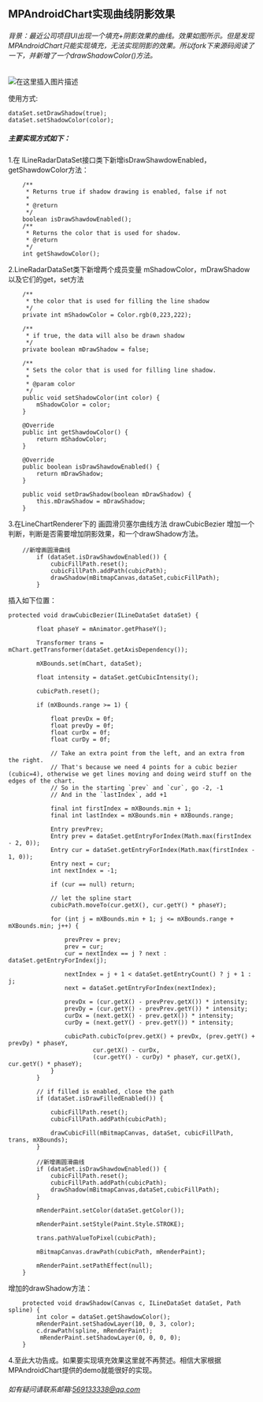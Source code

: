 ﻿## MPAndroidChart实现曲线阴影效果
###### 背景：最近公司项目UI出现一个填充+阴影效果的曲线。效果如图所示。但是发现MPAndroidChart只能实现填充，无法实现阴影的效果。所以fork下来源码阅读了一下，并新增了一个drawShadowColor()方法。

![在这里插入图片描述](https://img-blog.csdnimg.cn/20190506095410626.png?x-oss-process=image/watermark,type_ZmFuZ3poZW5naGVpdGk,shadow_10,text_aHR0cHM6Ly9ibG9nLmNzZG4ubmV0L1N0cmFtQ2hlbg==,size_16,color_FFFFFF,t_70)

 使用方式:

```
dataSet.setDrawShadow(true);
dataSet.setShadowColor(color);
```

##### 主要实现方式如下：
1.在 ILineRadarDataSet接口类下新增isDrawShawdowEnabled，getShawdowColor方法：
```
    /**
     * Returns true if shadow drawing is enabled, false if not
     *
     * @return
     */
    boolean isDrawShawdowEnabled();
    /**
     * Returns the color that is used for shadow.
     * @return
     */
    int getShawdowColor();
```
2.LineRadarDataSet类下新增两个成员变量 mShadowColor，mDrawShadow以及它们的get，set方法

```
    /**
     * the color that is used for filling the line shadow
     */
    private int mShadowColor = Color.rgb(0,223,222);
    
  	/**
     * if true, the data will also be drawn shadow
     */
    private boolean mDrawShadow = false;

```

```
    /**
     * Sets the color that is used for filling line shadow.
     *
     * @param color
     */
    public void setShadowColor(int color) {
        mShadowColor = color;
    }

    @Override
    public int getShawdowColor() {
        return mShadowColor;
    }
    
    @Override
    public boolean isDrawShawdowEnabled() {
        return mDrawShadow;
    }

    public void setDrawShadow(boolean mDrawShadow) {
        this.mDrawShadow = mDrawShadow;
    }
```
3.在LineChartRenderer下的 画圆滑贝塞尔曲线方法 drawCubicBezier 增加一个判断，判断是否需要增加阴影效果，和一个drawShadow方法。

```
	//新增画圆滑曲线
        if (dataSet.isDrawShawdowEnabled()) {
            cubicFillPath.reset();
            cubicFillPath.addPath(cubicPath);
            drawShadow(mBitmapCanvas,dataSet,cubicFillPath);
        }

```

插入如下位置：
```
protected void drawCubicBezier(ILineDataSet dataSet) {

        float phaseY = mAnimator.getPhaseY();

        Transformer trans = mChart.getTransformer(dataSet.getAxisDependency());

        mXBounds.set(mChart, dataSet);

        float intensity = dataSet.getCubicIntensity();

        cubicPath.reset();

        if (mXBounds.range >= 1) {

            float prevDx = 0f;
            float prevDy = 0f;
            float curDx = 0f;
            float curDy = 0f;

            // Take an extra point from the left, and an extra from the right.
            // That's because we need 4 points for a cubic bezier (cubic=4), otherwise we get lines moving and doing weird stuff on the edges of the chart.
            // So in the starting `prev` and `cur`, go -2, -1
            // And in the `lastIndex`, add +1

            final int firstIndex = mXBounds.min + 1;
            final int lastIndex = mXBounds.min + mXBounds.range;

            Entry prevPrev;
            Entry prev = dataSet.getEntryForIndex(Math.max(firstIndex - 2, 0));
            Entry cur = dataSet.getEntryForIndex(Math.max(firstIndex - 1, 0));
            Entry next = cur;
            int nextIndex = -1;

            if (cur == null) return;

            // let the spline start
            cubicPath.moveTo(cur.getX(), cur.getY() * phaseY);

            for (int j = mXBounds.min + 1; j <= mXBounds.range + mXBounds.min; j++) {

                prevPrev = prev;
                prev = cur;
                cur = nextIndex == j ? next : dataSet.getEntryForIndex(j);

                nextIndex = j + 1 < dataSet.getEntryCount() ? j + 1 : j;
                next = dataSet.getEntryForIndex(nextIndex);

                prevDx = (cur.getX() - prevPrev.getX()) * intensity;
                prevDy = (cur.getY() - prevPrev.getY()) * intensity;
                curDx = (next.getX() - prev.getX()) * intensity;
                curDy = (next.getY() - prev.getY()) * intensity;

                cubicPath.cubicTo(prev.getX() + prevDx, (prev.getY() + prevDy) * phaseY,
                        cur.getX() - curDx,
                        (cur.getY() - curDy) * phaseY, cur.getX(), cur.getY() * phaseY);
            }
        }

        // if filled is enabled, close the path
        if (dataSet.isDrawFilledEnabled()) {

            cubicFillPath.reset();
            cubicFillPath.addPath(cubicPath);

            drawCubicFill(mBitmapCanvas, dataSet, cubicFillPath, trans, mXBounds);
        }
		
		//新增画圆滑曲线
        if (dataSet.isDrawShawdowEnabled()) {
            cubicFillPath.reset();
            cubicFillPath.addPath(cubicPath);
            drawShadow(mBitmapCanvas,dataSet,cubicFillPath);
        }

        mRenderPaint.setColor(dataSet.getColor());

        mRenderPaint.setStyle(Paint.Style.STROKE);

        trans.pathValueToPixel(cubicPath);

        mBitmapCanvas.drawPath(cubicPath, mRenderPaint);

        mRenderPaint.setPathEffect(null);
    }
```
增加的drawShadow方法：

```
    protected void drawShadow(Canvas c, ILineDataSet dataSet, Path spline) {
        int color = dataSet.getShawdowColor();
        mRenderPaint.setShadowLayer(10, 0, 3, color);
        c.drawPath(spline, mRenderPaint);
         mRenderPaint.setShadowLayer(0, 0, 0, 0);
    }
```

4.至此大功告成。如果要实现填充效果这里就不再赘述。相信大家根据MPAndroidChart提供的demo就能很好的实现。


###### 如有疑问请联系邮箱:569133338@qq.com





